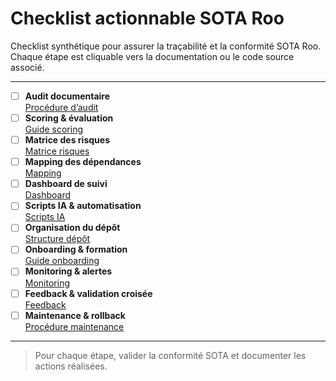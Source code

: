 # Checklist actionnable SOTA Roo

Checklist synthétique pour assurer la traçabilité et la conformité SOTA Roo.  
Chaque étape est cliquable vers la documentation ou le code source associé.

---

- [ ] **Audit documentaire**  
  [Procédure d’audit](../projet/roadmaps/plans/consolidated/plan-dev-v113-autmatisation-doc-roo.md)
- [ ] **Scoring & évaluation**  
  [Guide scoring](../docs/audit-procedure.md)
- [ ] **Matrice des risques**  
  [Matrice risques](../specs/dependencies-matrix.md)
- [ ] **Mapping des dépendances**  
  [Mapping](../specs/integration-matrix.md)
- [ ] **Dashboard de suivi**  
  [Dashboard](../dashboards/README.md)
- [ ] **Scripts IA & automatisation**  
  [Scripts IA](../scripts/update-docs.go)
- [ ] **Organisation du dépôt**  
  [Structure dépôt](../.roo/README.md)
- [ ] **Onboarding & formation**  
  [Guide onboarding](../.github/docs/guides/agents-ia-personas-agile.md)
- [ ] **Monitoring & alertes**  
  [Monitoring](../scripts/automatisation_doc/monitoring_manager_report.md)
- [ ] **Feedback & validation croisée**  
  [Feedback](../feedback/auto-feedback.csv)
- [ ] **Maintenance & rollback**  
  [Procédure maintenance](../scripts/automatisation_doc/fallback_manager_rollback.md)

---

> Pour chaque étape, valider la conformité SOTA et documenter les actions réalisées.